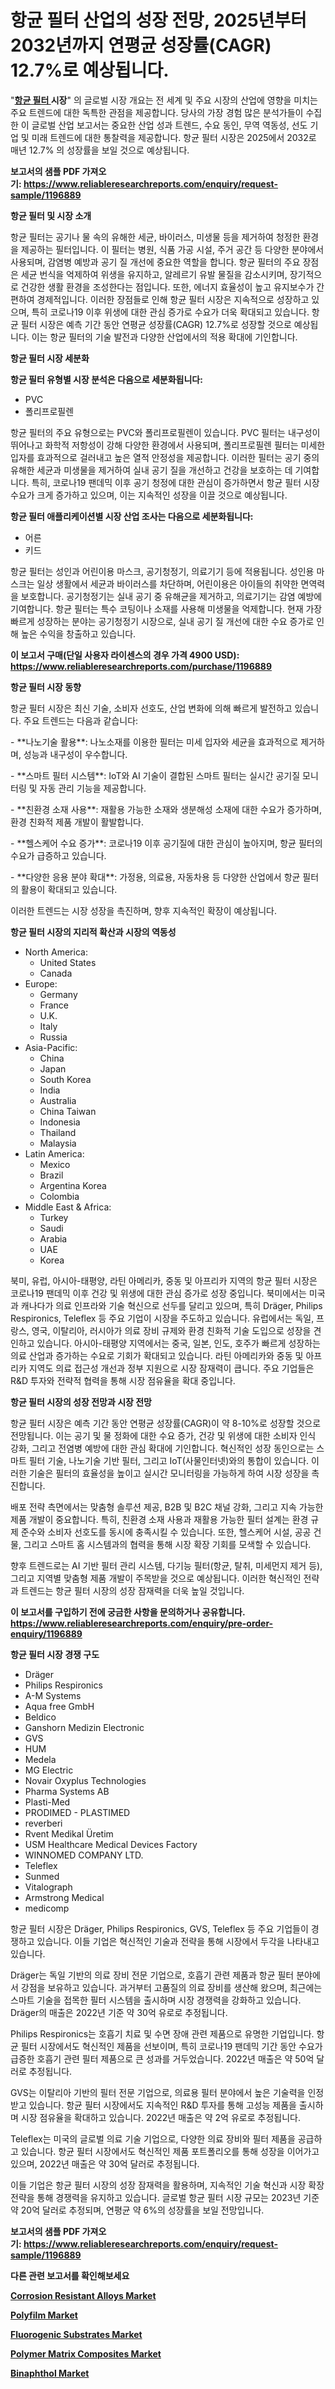 <p><h1>항균 필터 산업의 성장 전망, 2025년부터 2032년까지 연평균 성장률(CAGR) 12.7%로 예상됩니다.</h1></p><p>"<strong><a href="https://www.reliableresearchreports.com/antibacterial-filter-r1196889?utm_campaign=106&utm_medium=7&utm_source=Github&utm_content=ia&utm_term=26012025&utm_id=antibacterial-filter">항균 필터&nbsp;</a></strong><strong>시장</strong>" 의 글로벌 시장 개요는 전 세계 및 주요 시장의 산업에 영향을 미치는 주요 트렌드에 대한 독특한 관점을 제공합니다. 당사의 가장 경험 많은 분석가들이 수집한 이 글로벌 산업 보고서는 중요한 산업 성과 트렌드, 수요 동인, 무역 역동성, 선도 기업 및 미래 트렌드에 대한 통찰력을 제공합니다. 항균 필터 시장은 2025에서 2032로 매년 12.7% 의 성장률을 보일 것으로 예상됩니다.&nbsp;</p>
<p><strong>보고서의 샘플 PDF 가져오기:&nbsp;<a href="https://www.reliableresearchreports.com/enquiry/request-sample/1196889?utm_campaign=106&utm_medium=7&utm_source=Github&utm_content=ia&utm_term=26012025&utm_id=antibacterial-filter">https://www.reliableresearchreports.com/enquiry/request-sample/1196889</a></strong></p>
<p><strong>항균 필터 및 시장 소개</strong></p>
<p><p>항균 필터는 공기나 물 속의 유해한 세균, 바이러스, 미생물 등을 제거하여 청정한 환경을 제공하는 필터입니다. 이 필터는 병원, 식품 가공 시설, 주거 공간 등 다양한 분야에서 사용되며, 감염병 예방과 공기 질 개선에 중요한 역할을 합니다. 항균 필터의 주요 장점은 세균 번식을 억제하여 위생을 유지하고, 알레르기 유발 물질을 감소시키며, 장기적으로 건강한 생활 환경을 조성한다는 점입니다. 또한, 에너지 효율성이 높고 유지보수가 간편하여 경제적입니다. 이러한 장점들로 인해 항균 필터 시장은 지속적으로 성장하고 있으며, 특히 코로나19 이후 위생에 대한 관심 증가로 수요가 더욱 확대되고 있습니다. 항균 필터 시장은 예측 기간 동안 연평균 성장률(CAGR) 12.7%로 성장할 것으로 예상됩니다. 이는 항균 필터의 기술 발전과 다양한 산업에서의 적용 확대에 기인합니다.</p></p>
<p><strong>항균 필터 시장 세분화</strong></p>
<p><strong>항균 필터 유형별 시장 분석은 다음으로 세분화됩니다:</strong></p>
<p><ul><li>PVC</li><li>폴리프로필렌</li></ul></p>
<p><p>항균 필터의 주요 유형으로는 PVC와 폴리프로필렌이 있습니다. PVC 필터는 내구성이 뛰어나고 화학적 저항성이 강해 다양한 환경에서 사용되며, 폴리프로필렌 필터는 미세한 입자를 효과적으로 걸러내고 높은 열적 안정성을 제공합니다. 이러한 필터는 공기 중의 유해한 세균과 미생물을 제거하여 실내 공기 질을 개선하고 건강을 보호하는 데 기여합니다. 특히, 코로나19 팬데믹 이후 공기 청정에 대한 관심이 증가하면서 항균 필터 시장 수요가 크게 증가하고 있으며, 이는 지속적인 성장을 이끌 것으로 예상됩니다.</p></p>
<p><strong>항균 필터 애플리케이션별 시장 산업 조사는 다음으로 세분화됩니다:</strong></p>
<p><ul><li>어른</li><li>키드</li></ul></p>
<p><p>항균 필터는 성인과 어린이용 마스크, 공기청정기, 의료기기 등에 적용됩니다. 성인용 마스크는 일상 생활에서 세균과 바이러스를 차단하며, 어린이용은 아이들의 취약한 면역력을 보호합니다. 공기청정기는 실내 공기 중 유해균을 제거하고, 의료기기는 감염 예방에 기여합니다. 항균 필터는 특수 코팅이나 소재를 사용해 미생물을 억제합니다. 현재 가장 빠르게 성장하는 분야는 공기청정기 시장으로, 실내 공기 질 개선에 대한 수요 증가로 인해 높은 수익을 창출하고 있습니다.</p></p>
<p><strong>이 보고서 구매(단일 사용자 라이센스의 경우 가격 4900 USD): <a href="https://www.reliableresearchreports.com/purchase/1196889?utm_campaign=106&utm_medium=7&utm_source=Github&utm_content=ia&utm_term=26012025&utm_id=antibacterial-filter">https://www.reliableresearchreports.com/purchase/1196889</a></strong></p>
<p><strong>항균 필터 시장 동향</strong></p>
<p><p>항균 필터 시장은 최신 기술, 소비자 선호도, 산업 변화에 의해 빠르게 발전하고 있습니다. 주요 트렌드는 다음과 같습니다:</p><p>- **나노기술 활용**: 나노소재를 이용한 필터는 미세 입자와 세균을 효과적으로 제거하며, 성능과 내구성이 우수합니다.  </p><p>- **스마트 필터 시스템**: IoT와 AI 기술이 결합된 스마트 필터는 실시간 공기질 모니터링 및 자동 관리 기능을 제공합니다.  </p><p>- **친환경 소재 사용**: 재활용 가능한 소재와 생분해성 소재에 대한 수요가 증가하며, 환경 친화적 제품 개발이 활발합니다.  </p><p>- **헬스케어 수요 증가**: 코로나19 이후 공기질에 대한 관심이 높아지며, 항균 필터의 수요가 급증하고 있습니다.  </p><p>- **다양한 응용 분야 확대**: 가정용, 의료용, 자동차용 등 다양한 산업에서 항균 필터의 활용이 확대되고 있습니다.  </p><p>이러한 트렌드는 시장 성장을 촉진하며, 향후 지속적인 확장이 예상됩니다.</p></p>
<p><strong>항균 필터 시장의 지리적 확산과 시장의 역동성</strong></p>
<p><ul>
    <li>
        North America:
        <ul>
            <li>United States</li>
            <li>Canada</li>
        </ul>
    </li>
    <li>
        Europe:
        <ul>
            <li>Germany</li>
            <li>France</li>
            <li>U.K.</li>
            <li>Italy</li>
            <li>Russia</li>
        </ul>
    </li>
    <li>
        Asia-Pacific:
        <ul>
            <li>China</li>
            <li>Japan</li>
            <li>South Korea</li>
            <li>India</li>
            <li>Australia</li>
            <li>China Taiwan</li>
            <li>Indonesia</li>
            <li>Thailand</li>
            <li>Malaysia</li>
        </ul>
    </li>
    <li>
        Latin America:
        <ul>
            <li>Mexico</li>
            <li>Brazil</li>
            <li>Argentina Korea</li>
            <li>Colombia</li>
        </ul>
    </li>
    <li>
        Middle East & Africa:
        <ul>
            <li>Turkey</li>
            <li>Saudi</li>
            <li>Arabia</li>
            <li>UAE</li>
            <li>Korea</li>
        </ul>
    </li>
    </ul></p>
<p><p>북미, 유럽, 아시아-태평양, 라틴 아메리카, 중동 및 아프리카 지역의 항균 필터 시장은 코로나19 팬데믹 이후 건강 및 위생에 대한 관심 증가로 성장 중입니다. 북미에서는 미국과 캐나다가 의료 인프라와 기술 혁신으로 선두를 달리고 있으며, 특히 Dräger, Philips Respironics, Teleflex 등 주요 기업이 시장을 주도하고 있습니다. 유럽에서는 독일, 프랑스, 영국, 이탈리아, 러시아가 의료 장비 규제와 환경 친화적 기술 도입으로 성장을 견인하고 있습니다. 아시아-태평양 지역에서는 중국, 일본, 인도, 호주가 빠르게 성장하는 의료 산업과 증가하는 수요로 기회가 확대되고 있습니다. 라틴 아메리카와 중동 및 아프리카 지역도 의료 접근성 개선과 정부 지원으로 시장 잠재력이 큽니다. 주요 기업들은 R&D 투자와 전략적 협력을 통해 시장 점유율을 확대 중입니다.</p></p>
<p><strong>항균 필터 시장의 성장 전망과 시장 전망</strong></p>
<p><p>항균 필터 시장은 예측 기간 동안 연평균 성장률(CAGR)이 약 8-10%로 성장할 것으로 전망됩니다. 이는 공기 및 물 정화에 대한 수요 증가, 건강 및 위생에 대한 소비자 인식 강화, 그리고 전염병 예방에 대한 관심 확대에 기인합니다. 혁신적인 성장 동인으로는 스마트 필터 기술, 나노기술 기반 필터, 그리고 IoT(사물인터넷)와의 통합이 있습니다. 이러한 기술은 필터의 효율성을 높이고 실시간 모니터링을 가능하게 하여 시장 성장을 촉진합니다.  </p><p>배포 전략 측면에서는 맞춤형 솔루션 제공, B2B 및 B2C 채널 강화, 그리고 지속 가능한 제품 개발이 중요합니다. 특히, 친환경 소재 사용과 재활용 가능한 필터 설계는 환경 규제 준수와 소비자 선호도를 동시에 충족시킬 수 있습니다. 또한, 헬스케어 시설, 공공 건물, 그리고 스마트 홈 시스템과의 협력을 통해 시장 확장 기회를 모색할 수 있습니다.  </p><p>향후 트렌드로는 AI 기반 필터 관리 시스템, 다기능 필터(항균, 탈취, 미세먼지 제거 등), 그리고 지역별 맞춤형 제품 개발이 주목받을 것으로 예상됩니다. 이러한 혁신적인 전략과 트렌드는 항균 필터 시장의 성장 잠재력을 더욱 높일 것입니다.</p></p>
<p><strong>이 보고서를 구입하기 전에 궁금한 사항을 문의하거나 공유합니다. <a href="https://www.reliableresearchreports.com/enquiry/pre-order-enquiry/1196889?utm_campaign=106&utm_medium=7&utm_source=Github&utm_content=ia&utm_term=26012025&utm_id=antibacterial-filter">https://www.reliableresearchreports.com/enquiry/pre-order-enquiry/1196889</a></strong></p>
<p><strong>항균 필터 시장 경쟁 구도</strong></p>
<p><ul><li>Dräger</li><li>Philips Respironics</li><li>A-M Systems</li><li>Aqua free GmbH</li><li>Beldico</li><li>Ganshorn Medizin Electronic</li><li>GVS</li><li>HUM</li><li>Medela</li><li>MG Electric</li><li>Novair Oxyplus Technologies</li><li>Pharma Systems AB</li><li>Plasti-Med</li><li>PRODIMED - PLASTIMED</li><li>reverberi</li><li>Rvent Medikal Üretim</li><li>USM Healthcare Medical Devices Factory</li><li>WINNOMED COMPANY LTD.</li><li>Teleflex</li><li>Sunmed</li><li>Vitalograph</li><li>Armstrong Medical</li><li>medicomp</li></ul></p>
<p><p>항균 필터 시장은 Dräger, Philips Respironics, GVS, Teleflex 등 주요 기업들이 경쟁하고 있습니다. 이들 기업은 혁신적인 기술과 전략을 통해 시장에서 두각을 나타내고 있습니다.  </p><p>Dräger는 독일 기반의 의료 장비 전문 기업으로, 호흡기 관련 제품과 항균 필터 분야에서 강점을 보유하고 있습니다. 과거부터 고품질의 의료 장비를 생산해 왔으며, 최근에는 스마트 기술을 접목한 필터 시스템을 출시하며 시장 경쟁력을 강화하고 있습니다. Dräger의 매출은 2022년 기준 약 30억 유로로 추정됩니다.  </p><p>Philips Respironics는 호흡기 치료 및 수면 장애 관련 제품으로 유명한 기업입니다. 항균 필터 시장에서도 혁신적인 제품을 선보이며, 특히 코로나19 팬데믹 기간 동안 수요가 급증한 호흡기 관련 필터 제품으로 큰 성과를 거두었습니다. 2022년 매출은 약 50억 달러로 추정됩니다.  </p><p>GVS는 이탈리아 기반의 필터 전문 기업으로, 의료용 필터 분야에서 높은 기술력을 인정받고 있습니다. 항균 필터 시장에서도 지속적인 R&D 투자를 통해 고성능 제품을 출시하며 시장 점유율을 확대하고 있습니다. 2022년 매출은 약 2억 유로로 추정됩니다.  </p><p>Teleflex는 미국의 글로벌 의료 기술 기업으로, 다양한 의료 장비와 필터 제품을 공급하고 있습니다. 항균 필터 시장에서도 혁신적인 제품 포트폴리오를 통해 성장을 이어가고 있으며, 2022년 매출은 약 30억 달러로 추정됩니다.  </p><p>이들 기업은 항균 필터 시장의 성장 잠재력을 활용하며, 지속적인 기술 혁신과 시장 확장 전략을 통해 경쟁력을 유지하고 있습니다. 글로벌 항균 필터 시장 규모는 2023년 기준 약 20억 달러로 추정되며, 연평균 약 6%의 성장률을 보일 전망입니다.</p></p>
<p><strong>보고서의 샘플 PDF 가져오기:&nbsp;<a href="https://www.reliableresearchreports.com/enquiry/request-sample/1196889?utm_campaign=106&utm_medium=7&utm_source=Github&utm_content=ia&utm_term=26012025&utm_id=antibacterial-filter">https://www.reliableresearchreports.com/enquiry/request-sample/1196889</a></strong></p>
<p><strong></strong></p>
<p><strong></strong></p>
<p><strong></strong></p>
<p><strong></strong></p>
<p><strong>다른 관련 보고서를 확인해보세요</strong></p>
<p><strong><p><a href="https://github.com/ParvinKhatun77/Market-Research-Report-List-1/blob/main/corrosion-resistant-alloys-market.md?utm_campaign=106&utm_medium=7&utm_source=Github&utm_content=ia&utm_term=26012025&utm_id=antibacterial-filter">Corrosion Resistant Alloys Market</a></p><p><a href="https://github.com/abbislposival/Market-Research-Report-List-1/blob/main/polyfilm-market.md?utm_campaign=106&utm_medium=7&utm_source=Github&utm_content=ia&utm_term=26012025&utm_id=antibacterial-filter">Polyfilm Market</a></p><p><a href="https://github.com/tanekacalderon743/Market-Research-Report-List-1/blob/main/fluorogenic-substrates-market.md?utm_campaign=106&utm_medium=7&utm_source=Github&utm_content=ia&utm_term=26012025&utm_id=antibacterial-filter">Fluorogenic Substrates Market</a></p><p><a href="https://github.com/DixieGrimes/Market-Research-Report-List-1/blob/main/polymer-matrix-composites-market.md?utm_campaign=106&utm_medium=7&utm_source=Github&utm_content=ia&utm_term=26012025&utm_id=antibacterial-filter">Polymer Matrix Composites Market</a></p><p><a href="https://github.com/stephaniwo144/Market-Research-Report-List-1/blob/main/binaphthol-market.md?utm_campaign=106&utm_medium=7&utm_source=Github&utm_content=ia&utm_term=26012025&utm_id=antibacterial-filter">Binaphthol Market</a></p></strong></p>
<p></p>